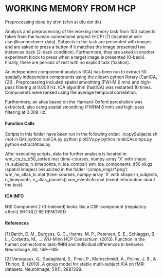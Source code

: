 # WORKING MEMORY FROM HCP
Preprocessing done by sfvn (sfvn at dtu dot dk)

Analysis and preprocessing of the working memory task from 100 subjects
taken from the human connectome project (HCP) [1]
(located at ssh-user@connectome-data). Subjects in the task are presented with images 
and are asked to press a button if it matches the image presented two instances back 
(2-back condition). Furthermore, they are asked in another experiment block 
to press when a target image is presented (0-back). Finally, there are periods of 
rest with no explicit task (fixation).

An independent compoenent analysis (ICA) has been run to extract 50 
spatially independent components using the nilearn python library (CanICA, [2]) . 
Preprocessing included spatial smoothing (FWHM 6 mm) and high-pass filtering 
at 0.008 Hz. ICA algorithm (fastICA) was restarted 10 times. Components were ranked
using the average temporal correlation. 

Furthermore, an atlas based on the Harvard-Oxford parcellation was extracted, 
also using spatial smoothing (FWHM 6 mm) and high-pass filtering at 0.008 Hz.

#### Function Calls
Scripts in this folder have been run in the following order:
./copySubjects.sh (not in Git)
python runICA.py
python plotEVs.py
python rankICAcomps.py
python extractAtlas.py

After executing scripts, data for further analysis is located in:
wm_ica_ts_d50_sorted.mat  		(time-courses, numpy-array 'X' with shape (n_subjects, n_timepoints, n_ica_comps))
wm_ica_components_d50.nii.gz	(spatial images) (visualized in the folder 'comps_imgs/*.png')
wm_ho_atlas_tc.mat				(time-courses, numpy-array 'X' with shape (n_subjects, n_timepoints, n_atlas_parcels)) 
wm_eventinfo.mat				(event information about the task)


#### ICA INFO
NB! Component 2  (0-indexed) looks like a CSF-component  (respiatory effect)
SHOULD BE REMOVED


#### References

[1] Barch, D. M., Burgess, G. C., Harms, M. P., Petersen, S. E., Schlaggar, 
	B. L., Corbetta, M., ... WU-Minn HCP Consortium. (2013). 
	Function in the human connectome: task-fMRI and individual differences in behavior. 
	NeuroImage, 80, 169--189.

[2] Varoquaux, G., Sadaghiani, S., Pinel, P., Kleinschmidt, A., 
	Poline, J. B., & Thirion, B. (2010). 
	A group model for stable multi-subject ICA on fMRI datasets. 
	NeuroImage, 51(1), 288?299.
